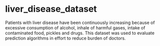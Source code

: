 # liver_disease_dataset
Patients with liver disease have been continuously increasing because of excessive consumption of alcohol, inhale of harmful gases, intake of contaminated food, pickles and drugs. This dataset was used to evaluate prediction algorithms in effort to reduce burden of doctors.
